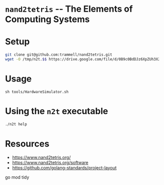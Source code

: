 # `nand2tetris` -- The Elements of Computing Systems

# Setup

```sh
git clone git@github.com:trammell/nand2tetris.git
wget -O /tmp/n2t.$$ https://drive.google.com/file/d/0B9c0BdDJz6XpZUh3X2dPR1o0MUE/view
```

# Usage

`sh tools/HardwareSimulator.sh`

# Using the `n2t` executable

```sh
./n2t help

```

# Resources

* <https://www.nand2tetris.org/>
* <https://www.nand2tetris.org/software>
* <https://github.com/golang-standards/project-layout>




go mod tidy

